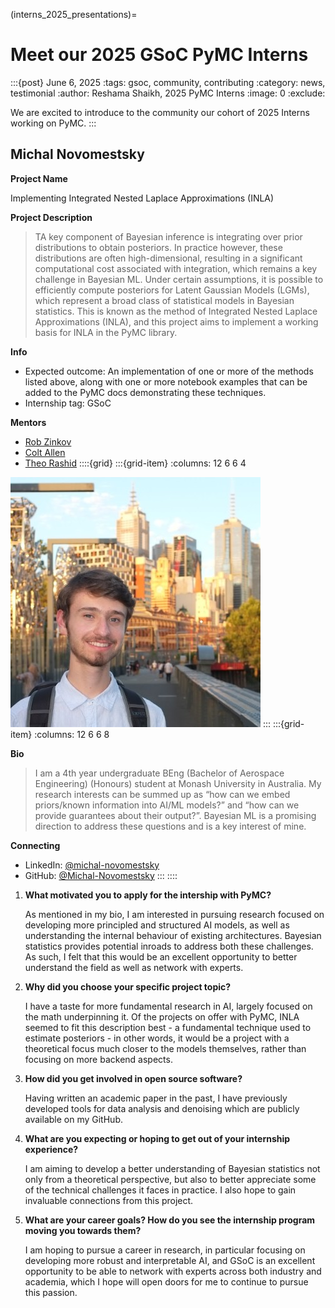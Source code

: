 (interns_2025_presentations)=
# Meet our 2025 GSoC PyMC Interns

:::{post} June 6, 2025
:tags: gsoc, community, contributing
:category: news, testimonial
:author: Reshama Shaikh, 2025 PyMC Interns
:image: 0
:exclude:

We are excited to introduce to the community our cohort of 2025 Interns working on PyMC.
:::


## Michal Novomestsky

**Project Name**

Implementing Integrated Nested Laplace Approximations (INLA)

**Project Description**

>TA key component of Bayesian inference is integrating over prior distributions to obtain posteriors. In practice however, these distributions are often high-dimensional, resulting in a significant computational cost associated with integration, which remains a key challenge in Bayesian ML. Under certain assumptions, it is possible to efficiently compute posteriors for Latent Gaussian Models (LGMs), which represent a broad class of statistical models in Bayesian statistics. This is known as the method of Integrated Nested Laplace Approximations (INLA), and this project aims to implement a working basis for INLA in the PyMC library.

**Info**
* Expected outcome: An implementation of one or more of the methods listed above, along with one or more notebook examples that can be added to the PyMC docs demonstrating these techniques.  
* Internship tag: GSoC

**Mentors**
- [Rob Zinkov](https://github.com/zaxtax)
- [Colt Allen](https://github.com/ColtAllen)
- [Theo Rashid](https://github.com/theorashid)
::::{grid}
:::{grid-item}
:columns: 12 6 6 4

![photo of Michael Novomestsky](../_static/gsoc_2025/michael-novomestsky.jpeg)
:::
:::{grid-item}
:columns: 12 6 6 8

**Bio**
> I am a 4th year undergraduate BEng (Bachelor of Aerospace Engineering) (Honours) student at Monash University in Australia. My research interests can be summed up as “how can we embed priors/known information into AI/ML models?” and “how can we provide guarantees about their output?”. Bayesian ML is a promising direction to address these questions and is a key interest of mine.

**Connecting**
- LinkedIn: [@michal-novomestsky](https://linkedin.com/in/michal-novomestsky)
- GitHub: [@Michal-Novomestsky](https://github.com/Michal-Novomestsky)
:::
::::


1. __What motivated you to apply for the intership with PyMC?__ 
  
     As mentioned in my bio, I am interested in pursuing research focused on developing more principled and structured AI models, as well as understanding the internal behaviour of existing architectures. Bayesian statistics provides potential inroads to address both these challenges. As such, I felt that this would be an excellent opportunity to better understand the field as well as network with experts.

1. __Why did you choose your specific project topic?__

     I have a taste for more fundamental research in AI, largely focused on the math underpinning it. Of the projects on offer with PyMC, INLA seemed to fit this description best - a fundamental technique used to estimate posteriors - in other words, it would be a project with a theoretical focus much closer to the models themselves, rather than focusing on more backend aspects.

1. __How did you get involved in open source software?__

     Having written an academic paper in the past, I have previously developed tools for data analysis and denoising which are publicly available on my GitHub.

1. __What are you expecting or hoping to get out of your internship experience?__

     I am aiming to develop a better understanding of Bayesian statistics not only from a theoretical perspective, but also to better appreciate some of the technical challenges it faces in practice. I also hope to gain invaluable connections from this project.

1.  __What are your career goals? How do you see the internship program moving you towards them?__

     I am hoping to pursue a career in research, in particular focusing on developing more robust and interpretable AI, and GSoC is an excellent opportunity to be able to network with experts across both industry and academia, which I hope will open doors for me to continue to pursue this passion.


